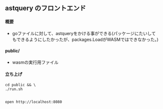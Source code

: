 ## astquery のフロントエンド

#### 概要
- goファイルに対して、astqueryをかける事ができる(パッケージにたいしてもできるようにしたかったが、packages.LoadがWASMではできなかった。)

#### public/
- wasmの実行用ファイル

#### 立ち上げ
```
cd public && \
./run.sh


open http://localhost:8080
